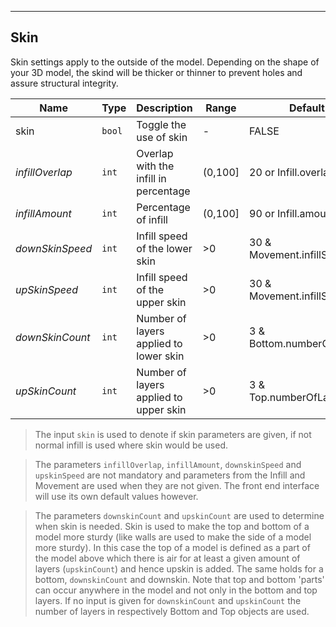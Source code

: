 ---
## Skin

Skin settings apply to the outside of the model. Depending on the shape of your 3D model, the skind will be thicker or thinner to prevent holes and assure structural integrity.

| Name | Type | Description | Range | Default |
| ----- | -----| ------------| ------| --------|
| skin | `bool` | Toggle the use of skin | - | FALSE |
| _infillOverlap_ | `int` | Overlap with the infill in percentage | (0,100] | 20 or Infill.overlap |
| _infillAmount_ | `int` | Percentage of infill | (0,100] | 90 or Infill.amount |
| _downSkinSpeed_ |`int` |  Infill speed of the lower skin | >0 | 30 & Movement.infillSpeed |
| _upSkinSpeed_ | `int` | Infill speed of the upper skin | >0 | 30 & Movement.infillSpeed |
| _downSkinCount_ | `int` | Number of layers applied to lower skin | >0 | 3 & Bottom.numberOfLayers |
| _upSkinCount_ | `int` | Number of layers applied to upper skin | >0 | 3 & Top.numberOfLayers |

> The input `skin` is used to denote if skin parameters are given, if not normal infill is used where skin would be used.

> The parameters `infillOverlap`, `infillAmount`, `downskinSpeed` and `upskinSpeed` are not mandatory and parameters from the Infill and Movement are used when they are not given. The front end interface will use its own default values however.

> The parameters `downskinCount` and `upskinCount` are used to determine when skin is needed. Skin is used to make the top and bottom of a model more sturdy (like walls are used to make the side of a model more sturdy). In this case the top of a model is defined as a part of the model above which there is air for at least a given amount of layers (`upskinCount`) and hence upskin is added. The same holds for a bottom, `downskinCount` and downskin.
Note that top and bottom 'parts' can occur anywhere in the model and not only in the bottom and top layers.
If no input is given for `downskinCount` and `upskinCount` the number of layers in respectively Bottom and Top objects are used.

